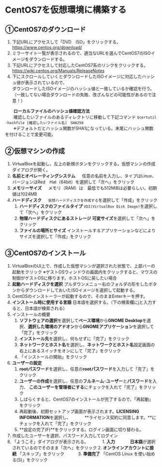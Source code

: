 ﻿# CentOS7を仮想環境に構築する


## ①CentOS7のダウンロード
 1. 下記URLにアクセスして「DVD　ISO」をクリックする。 https://www.centos.org/download/
 2. ミラーサイト一覧が表示されるので、適当なURLを選んでCentOS7のISOイメージをダウンロードする。
 3. 下記URLにアクセスして対応したCentOS7系のリンクをクリックする。 https://wiki.centos.org/Manuals/ReleaseNotes
 4. 下にスクロールしていくとダウンロードしたISOイメージに対応したハッシュ値が表示されているので、  
ダウンロードしたISOイメージのハッシュ値と一致しているか確認を行う。  
（一致してない場合ダウンロードの失敗、改ざんなどの可能性があるので注意！）  

　　**ローカルファイルのハッシュ値確認方法**  
　　確認したいファイルのあるディレクトリに移動して下記コマンド
    ```
    $certutil -hashfile [確認したいファイル名]　SHA256
    ```  
　　※デフォルトだとハッシュ関数がSHA1になっている。末尾にハッシュ関数を付けることで変更可能。

## ②仮想マシンの作成
1. VirtualBoxを起動し、左上の新規ボタンをクリックする。仮想マシンの作成ダイアログが開く。
2. **名前とオペレーティングシステム**
　 任意の名前を入力し、タイプはLinux、バージョンはRed　Hat（64bit）を選択して「次へ」をクリック
3. **メモリーサイズ**
　 メモリ（RAM）は　最低でも512MiBは必要らしい。初期値は1024MB
4. **ハードディスク**
　 `仮想ハードディスクを作成する`を選択して「作成」をクリック
   1. **ハードディスクのファイルタイプ**
      `VDI(VirtualBox Disk Image)`を選択して「次へ」をクリック
   2. **物理ハードディスクにあるストレージ**
      **可変サイズ**を選択して「次へ」をクリック
   3. **ファイルの場所とサイズ**
      インストールするアプリケーションなどによりサイズを選択して「作成」をクリック

## ③CentOS7のインストール
1. VirtualBoxのUI上で、作成した仮想マシンが選択された状態で、上部バーの起動をクリック
   ※ゲストOSウィンドウの画面内をクリックすると、マウスの制御がゲストOSに移ります。ホストOSに戻したい場合
2. **起動ハードディスクを選択**
   プルダウンメニュー右のフォルダの形をしたボタンからダウンロードしておいたISOイメージを選択して起動する。
3. CentOSのインストーラーが起動するので、そのままEnterキーを押す。
4. **インストール時に使用する言語**
   日本語を選択する。（下の検索欄にjと入力すると、日本語が検索される）
5. インストールの概要
   1. **ソフトウェアの選択**を選択して**ベース環境**から**GNOME Desktop**を選択、**選択した環境のアドオン**から**GNOMEアプリケーション**を選択して「完了」をクリック
   2. **インストール先**を選択し、何もせずに「完了」をクリック
   3. **ネットワークとホスト名**を選択し、**ネットワークとホスト名**設定画面の右上にあるスイッチをオンにして「完了」をクリック
   4. 「インストールの開始」をクリック
6. **ユーザーの設定**
   1. **rootパスワード**を選択し、任意の**rootパスワード**を入力して「完了」をクリック
   2. **ユーザーの作成**を選択し、任意の**フルネーム･ユーザー**と**パスワード**を入力、
      **このユーザーを管理者にする**にチェックを入れて「完了」をクリック
   7. しばらくすると、CentOS7のインストールが完了するので、「再起動」をクリック
   8. 再起動後、初期セットアップ画面が表示されます。**LICENSING　INFORMATION**を選択し、
　　　**ライセンス契約に同意します。**にチェックを入れて「完了」をクリック
   9. **設定の完了(F)**をクリックする。ログイン画面に切り替わる。
  10. 作成したユーザーを選択、パスワード入力してログイン
  11. 「ようこそ」ダイアログが表示される。
　　　1. **入力**
　　　   **日本語**が選択されているのでそのまま「次へ」をクリック
      2. **オンラインアカウントに接続**
         「スキップ」をクリック
　　　3. **準備完了**
         「CentOS Linux を使い始める(S)」をクリック
　　　
　　　　
